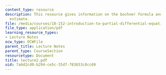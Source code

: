 ```yaml
---
content_type: resource
description: This resource gives information on the bochner formula and the gradient
  estimate.
file: /media/courses/18-152-introduction-to-partial-differential-equations-fall-2005/7a6d2cd0b294ce5c35d7783653c8cc69_lecture2.pdf
file_type: application/pdf
learning_resource_types:
- Lecture Notes
ocw_type: OCWFile
parent_title: Lecture Notes
parent_type: CourseSection
resourcetype: Document
title: lecture2.pdf
uid: 7a6d2cd0-b294-ce5c-35d7-783653c8cc69
---
```

